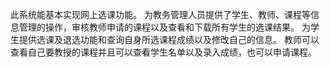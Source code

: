 此系统能基本实现网上选课功能。
为教务管理人员提供了学生、教师、课程等信息管理的操作，审核教师申请的课程以及查看和下载所有学生的选课结果。
为学生提供选课及退选功能和查询自身所选课程成绩以及修改自己的信息。
教师可以查看自己要教授的课程并且可以查看学生名单以及录入成绩，也可以申请课程。
